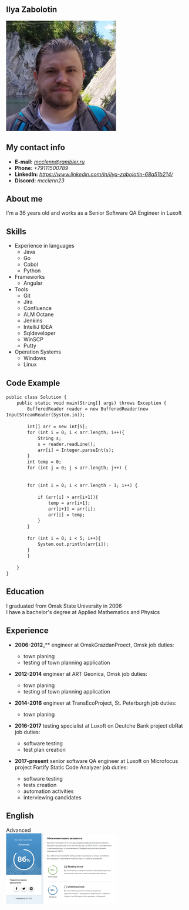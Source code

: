 ## Ilya Zabolotin
![avatar](/assets/images/ilya_zabolotin_avatar.png)

## My contact info
 - **E-mail:** *mcclenn@rambler.ru*
 - **Phone:** *+79111500789*
 - **LinkedIn:** *<https://www.linkedin.com/in/ilya-zabolotin-68a51b214/>*
 - **Discord:** *mcclenn23*

## About me
I'm a 36 years old and works as a Senior Software QA Engineer in Luxoft

## Skills
 - Experience in languages
     - Java
     - Go
     - Cobol
     - Python
 - Frameworks
     - Angular
 - Tools
     - Git
     - Jira
     - Confluence
     - ALM Octane
     - Jenkins
     - IntelliJ IDEA
     - Sqldeveloper
     - WinSCP
     - Putty
 - Operation Systems
     - Windows
     - Linux

## Code Example
```
public class Solution {
    public static void main(String[] args) throws Exception {
        BufferedReader reader = new BufferedReader(new InputStreamReader(System.in));

        int[] arr = new int[5];
        for (int i = 0; i < arr.length; i++){
            String s;
            s = reader.readLine();
            arr[i] = Integer.parseInt(s);
        }
        int temp = 0;
        for (int j = 0; j < arr.length; j++) {


        for (int i = 0; i < arr.length - 1; i++) {

            if (arr[i] > arr[i+1]){
                temp = arr[i+1];
                arr[i+1] = arr[i];
                arr[i] = temp;
            }
        }

        for (int i = 0; i < 5; i++){
            System.out.println(arr[i]);
        }
        }

    }
}
```

## Education
I graduated from Omsk State University in 2006\
I have a bachelor's degree at Applied Mathematics and Physics 

## Experience
- **2006-2012**_** engineer at OmskGrazdanProect, Omsk
job duties:
    - town planing
    - testing of town planning application

- **2012-2014** engineer at ART Geonica, Omsk
job duties:
    - town planing
    - testing of town planning application

- **2014-2016** engineer at TransEcoProject, St. Peterburgh
job duties:
    - town planing

- **2016-2017** testing specialist at Luxoft on Deutche Bank project dbRat
job duties:
    - software testing
    - test plan creation
- **2017-present** senior software QA engineer at Luxoft on Microfocus project Fortify Static Code Analyzer
job duties:
    - software testing
    - tests creation
    - automation activities
    - interviewing candidates

## English
Advanced\
![english_level](/assets/images/english_level.png)


